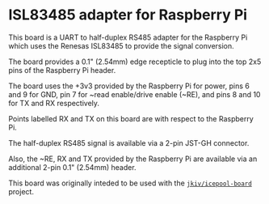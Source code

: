 # ISL83485 adapter for Raspberry Pi

This board is a UART to half-duplex RS485 adapter for the Raspberry Pi which
uses the Renesas ISL83485 to provide the signal conversion.

The board provides a 0.1" (2.54mm) edge recepticle to plug into the top 2x5
pins of the Raspberry Pi header.

The board uses the +3v3 provided by the Raspberry Pi for power, pins 6 and
9 for GND, pin 7 for ~read enable/drive enable (~RE), and pins 8 and 10 for
TX and RX respectively.

Points labelled RX and TX on this board are with respect to the Raspberry
Pi.

The half-duplex RS485 signal is available via a 2-pin JST-GH connector.

Also, the ~RE, RX and TX provided by the Raspberry Pi are available
via an additional 2-pin 0.1" (2.54mm) header.

This board was originally inteded to be used with the
[`jkiv/icepool-board`](https://github.com/jkiv/icepool-board) project.
